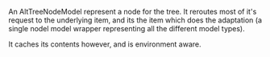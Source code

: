 An AltTreeNodeModel represent a node for the tree. It reroutes most of it's request to the underlying item, and its the item which does the adaptation (a single nodel model wrapper representing all the different model types).

It caches its contents however, and is environment aware.